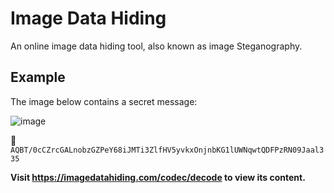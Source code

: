 # Image Data Hiding

An online image data hiding tool, also known as image Steganography.

## Example

The image below contains a secret message:

![image](https://user-images.githubusercontent.com/56021306/170989032-dca4336f-3efa-418c-bbe8-75b8c40592c8.png)

:key: `AQBT/0cCZrcGALnobzGZPeY68iJMTi3ZlfHV5yvkxOnjnbKG1lUWNqwtQDFPzRN09Jaal335`

**Visit https://imagedatahiding.com/codec/decode to view its content.**
